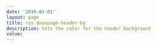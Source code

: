 ```yaml
---
date: '2016-01-01'
layout: page
title: css.$navpage-header-bg
description: Sets the color for the header background
value:  
---
```


